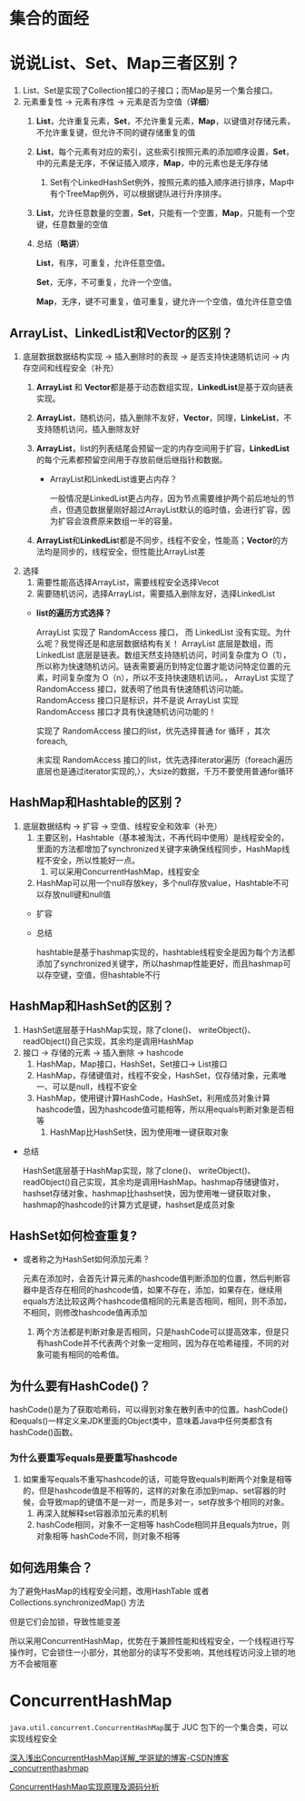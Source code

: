 # 集合的面经

# 说说List、Set、Map三者区别？

1. List、Set是实现了Collection接口的子接口；而Map是另一个集合接口。
2. 元素重复性 → 元素有序性 → 元素是否为空值（**详细**）
    1. **List**，允许重复元素，**Set**，不允许重复元素，**Map**，以键值对存储元素，不允许重复键，但允许不同的键存储重复的值
    2. **List**，每个元素有对应的索引，这些索引按照元素的添加顺序设置，**Set**，中的元素是无序，不保证插入顺序，**Map**，中的元素也是无序存储
        
        1. Set有个LinkedHashSet例外，按照元素的插入顺序进行排序，Map中有个TreeMap例外，可以根据键队进行升序排序。
    3. **List**，允许任意数量的空置，**Set**，只能有一个空置，**Map**，只能有一个空键，任意数量的空值
    4. 总结（**略讲**）
       
        **List**，有序，可重复，允许任意空值。
        
        **Set**，无序，不可重复，允许一个空值。
        
        **Map**，无序，键不可重复，值可重复，键允许一个空值，值允许任意空值
        



## ArrayList、LinkedList和Vector的区别？

1. 底层数据数据结构实现 → 插入删除时的表现 → 是否支持快速随机访问 → 内存空间和线程安全（补充）
    1. **ArrayList** 和 **Vector**都是基于动态数组实现，**LinkedList**是基于双向链表实现。
    2. **ArrayList**，随机访问，插入删除不友好，**Vector**，同理，**LinkeList**，不支持随机访问，插入删除友好
    3. **ArrayList**，list的列表结尾会预留一定的内存空间用于扩容，**LinkedList**的每个元素都预留空间用于存放前继后继指针和数据。
        
        - ArrayList和LinkedList谁更占内存？
          
            一般情况是LinkedList更占内存，因为节点需要维护两个前后地址的节点，但遇见数据量刚好超过ArrayList默认的临时值，会进行扩容，因为扩容会浪费原来数组一半的容量。
        
    4. **ArrayList**和**LinkedLis**t都是不同步，线程不安全，性能高；**Vector**的方法均是同步的，线程安全，但性能比ArrayList差
2. 选择
    1. 需要性能高选择ArrayList，需要线程安全选择Vecot
    2. 需要随机访问，选择ArrayList，需要插入删除友好，选择LinkedList
    - **list的遍历方式选择？**
      
        ArrayList 实现了 RandomAccess 接⼝， ⽽ LinkedList 没有实现。为什么呢？我觉得还是和底层数据结构有关！ ArrayList 底层是数组，⽽ LinkedList 底层是链表。数组天然⽀持随机访问，时间复杂度为 O（1），所以称为快速随机访问。链表需要遍历到特定位置才能访问特定位置的元素，时间复杂度为 O（n），所以不⽀持快速随机访问。， ArrayList 实现了 RandomAccess 接口，就表明了他具有快速随机访问功能。 RandomAccess 接⼝只是标识，并不是说 ArrayList 实现 RandomAccess 接⼝才具有快速随机访问功能的！
        
        实现了 RandomAccess 接⼝的list，优先选择普通 for 循环 ，其次 foreach,
        
        未实现 RandomAccess 接⼝的list，优先选择iterator遍历（foreach遍历底层也是通过iterator实现的,），⼤size的数据，千万不要使⽤普通for循环
        
    



## HashMap和Hashtable的区别？

1. 底层数据结构 → 扩容 → 空值、线程安全和效率（补充） 
    1. 主要区别，Hashtable（基本被淘汰，不再代码中使用）是线程安全的，里面的方法都增加了synchronized关键字来确保线程同步，HashMap线程不安全，所以性能好一点。
        1. 可以采用ConcurrentHashMap，线程安全
    2. HashMap可以用一个null存放key，多个null存放value，Hashtable不可以存放null键和null值
    - 扩容
    - 总结
      
        hashtable是基于hashmap实现的，hashtable线程安全是因为每个方法都添加了synchronized关键字，所以hashmap性能更好，而且hashmap可以存空键，空值，但hashtable不行
        



## HashMap和HashSet的区别？

1. HashSet底层基于HashMap实现，除了clone()、 writeObject()、readObject()自己实现，其余均是调用HashMap
2. 接口 → 存储的元素 → 插入删除 → hashcode
    1. HashMap，Map接口，HashSet，Set接口→ List接口
    2. HashMap，存储键值对，线程不安全，HashSet，仅存储对象，元素唯一、可以是null，线程不安全
    3. HashMap，使用键计算HashCode，HashSet，利用成员对象计算hashcode值，因为hashcode值可能相等，所以用equals判断对象是否相等
        1. HashMap比HashSet快，因为使用唯一键获取对象
- 总结
  
    HashSet底层基于HashMap实现，除了clone()、 writeObject()、readObject()自己实现，其余均是调用HashMap。hashmap存储键值对，hashset存储对象，hashmap比hashset快，因为使用唯一键获取对象，hashmap的hashcode的计算方式是键，hashset是成员对象
    



## HashSet如何检查重复?

- 或者称之为HashSet如何添加元素？
  
    元素在添加时，会首先计算元素的hashcode值判断添加的位置，然后判断容器中是否存在相同的hashcode值，如果不存在，添加，如果存在，继续用equals方法比较这两个hashcode值相同的元素是否相同，相同，则不添加，不相同，则修改hashcode值再添加
    
    1. 两个方法都是判断对象是否相同，只是hashCode可以提高效率，但是只有hashCode并不代表两个对象一定相同，因为存在哈希碰撞，不同的对象可能有相同的哈希值。



## 为什么要有HashCode()？

hashCode()是为了获取哈希码，可以得到对象在散列表中的位置。hashCode()和equals()一样定义来JDK里面的Object类中，意味着Java中任何类都含有hashCode()函数。

### 为什么要重写equals是要重写hashcode

1. 如果重写equals不重写hashcode的话，可能导致equals判断两个对象是相等的，但是hashcode值是不相等的，这样的对象在添加到map、set容器的时候，会导致map的键值不是一对一，而是多对一，set存放多个相同的对象。
    1. 再深入就解释set容器添加元素的机制
    2. hashCode相同，对象不一定相等
    hashCode相同并且equals为true，则对象相等
    hashCode不同，则对象不相等



## 如何选用集合？

为了避免HasMap的线程安全问题，改用HashTable 或者 Collections.synchronizedMap() 方法

但是它们会加锁，导致性能变差

所以采用ConcurrentHashMap，优势在于兼顾性能和线程安全，一个线程进行写操作时，它会锁住一小部分，其他部分的读写不受影响，其他线程访问没上锁的地方不会被阻塞

# ConcurrentHashMap

`java.util.concurrent.ConcurrentHashMap`属于 JUC 包下的一个集合类，可以实现线程安全

[深入浅出ConcurrentHashMap详解_学哥斌的博客-CSDN博客_concurrenthashmap](https://blog.csdn.net/qq_29051413/article/details/107869427)

[ConcurrentHashMap实现原理及源码分析](https://www.cnblogs.com/chengxiao/p/6842045.html)


